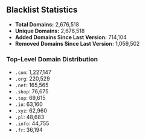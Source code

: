 ## Blacklist Statistics

- **Total Domains:** 2,676,518
- **Unique Domains:** 2,676,518
- **Added Domains Since Last Version:** 714,104
- **Removed Domains Since Last Version:** 1,059,502

### Top-Level Domain Distribution

-  `.com`: 1,227,147
-  `.org`: 220,529
-  `.net`: 165,565
-  `.shop`: 76,675
-  `.top`: 69,615
-  `.io`: 63,160
-  `.xyz`: 62,960
-  `.pl`: 48,683
-  `.info`: 44,755
-  `.fr`: 36,194
